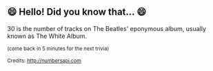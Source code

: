 ## :smile: Hello! Did you know that... :smile:
30 is the number of tracks on The Beatles' eponymous album, usually known as The White Album.

<sup>(come back in 5 minutes for the next trivia)</sup>


<sup>Credits: http://numbersapi.com</sup>
